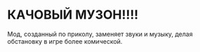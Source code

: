 # КАЧОВЫЙ МУЗОН!!!!
Мод, созданный по приколу, заменяет звуки и музыку, делая обстановку в игре более комической.
